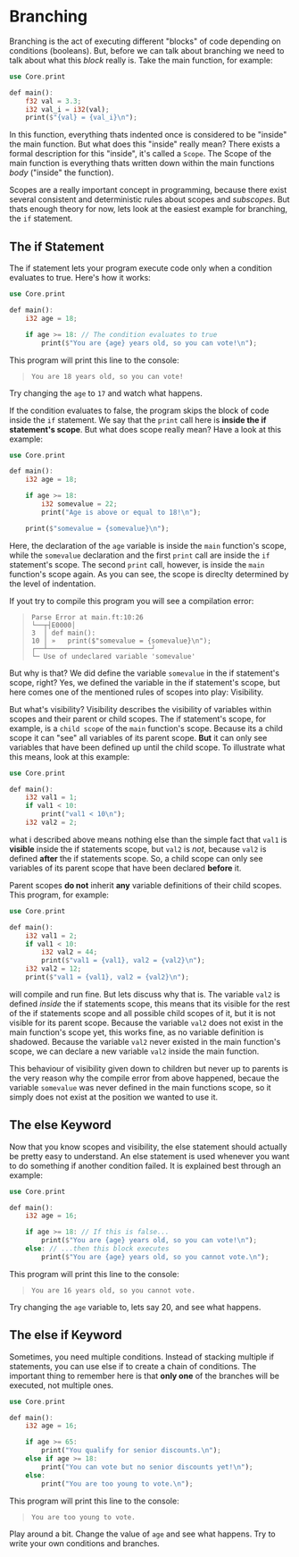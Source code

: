 # Branching

Branching is the act of executing different "blocks" of code depending on conditions (booleans). But, before we can talk about branching we need to talk about what this _block_ really is. Take the main function, for example:

```rs
use Core.print

def main():
    f32 val = 3.3;
    i32 val_i = i32(val);
    print($"{val} = {val_i}\n");
```

In this function, everything thats indented once is considered to be "inside" the main function. But what does this "inside" really mean? There exists a formal description for this "inside", it's called a `Scope`. The Scope of the main function is everything thats written down within the main functions _body_ ("inside" the function).

Scopes are a really important concept in programming, because there exist several consistent and deterministic rules about scopes and _subscopes_. But thats enough theory for now, lets look at the easiest example for branching, the `if` statement.

## The if Statement

The if statement lets your program execute code only when a condition evaluates to true. Here's how it works:

```rs
use Core.print

def main():
    i32 age = 18;

    if age >= 18: // The condition evaluates to true
        print($"You are {age} years old, so you can vote!\n");
```

This program will print this line to the console:

> ```
> You are 18 years old, so you can vote!
> ```

Try changing the `age` to `17` and watch what happens.

If the condition evaluates to false, the program skips the block of code inside the `if` statement. We say that the `print` call here is **inside the if statement's scope**. But what does scope really mean? Have a look at this example:

```rs
use Core.print

def main():
    i32 age = 18;

    if age >= 18:
        i32 somevalue = 22;
        print("Age is above or equal to 18!\n");

    print($"somevalue = {somevalue}\n");
```

Here, the declaration of the `age` variable is inside the `main` function's scope, while the `somevalue` declaration and the first `print` call are inside the `if` statement's scope. The second `print` call, however, is inside the `main` function's scope again. As you can see, the scope is direclty determined by the level of indentation.

If yout try to compile this program you will see a compilation error:

> ```
> Parse Error at main.ft:10:26
> └──┬┤E0000│
> 3  │ def main():
> 10 │ »   print($"somevalue = {somevalue}\n");
> ┌──┴──────────────────────────┘
> └─ Use of undeclared variable 'somevalue'
> ```

But why is that? We did define the variable `somevalue` in the if statement's scope, right? Yes, we defined the variable in the if statement's scope, but here comes one of the mentioned rules of scopes into play: Visibility.

But what's visibility? Visibility describes the visibility of variables within scopes and their parent or child scopes. The if statement's scope, for example, is a `child scope` of the `main` function's scope. Because its a child scope it can "see" all variables of its parent scope. **But** it can only see variables that have been defined up until the child scope. To illustrate what this means, look at this example:

```rs
use Core.print

def main():
    i32 val1 = 1;
    if val1 < 10:
        print("val1 < 10\n");
    i32 val2 = 2;
```

what i described above means nothing else than the simple fact that `val1` is **visible** inside the if statements scope, but `val2` is _not_, because `val2` is defined **after** the if statements scope. So, a child scope can only see variables of its parent scope that have been declared **before** it.

Parent scopes **do not** inherit **any** variable definitions of their child scopes. This program, for example:

```rs
use Core.print

def main():
    i32 val1 = 2;
    if val1 < 10:
        i32 val2 = 44;
        print($"val1 = {val1}, val2 = {val2}\n");
    i32 val2 = 12;
    print($"val1 = {val1}, val2 = {val2}\n");
```

will compile and run fine. But lets discuss why that is. The variable `val2` is defined _inside_ the if statements scope, this means that its visible for the rest of the if statements scope and all possible child scopes of it, but it is not visible for its parent scope. Because the variable `val2` does not exist in the main function's scope yet, this works fine, as no variable definition is shadowed. Because the variable `val2` never existed in the main function's scope, we can declare a new variable `val2` inside the main function.

This behaviour of visibility given down to children but never up to parents is the very reason why the compile error from above happened, becaue the variable `somevalue` was never defined in the main functions scope, so it simply does not exist at the position we wanted to use it.

## The else Keyword

Now that you know scopes and visibility, the else statement should actually be pretty easy to understand. An else statement is used whenever you want to do something if another condition failed. It is explained best through an example:

```rs
use Core.print

def main():
    i32 age = 16;

    if age >= 18: // If this is false...
        print($"You are {age} years old, so you can vote!\n");
    else: // ...then this block executes
        print($"You are {age} years old, so you cannot vote.\n");
```

This program will print this line to the console:

> ```
> You are 16 years old, so you cannot vote.
> ```

Try changing the `age` variable to, lets say 20, and see what happens.

## The else if Keyword

Sometimes, you need multiple conditions. Instead of stacking multiple if statements, you can use else if to create a chain of conditions. The important thing to remember here is that **only one** of the branches will be executed, not multiple ones.

```rs
use Core.print

def main():
    i32 age = 16;

    if age >= 65:
        print("You qualify for senior discounts.\n");
    else if age >= 18:
        print("You can vote but no senior discounts yet!\n");
    else:
        print("You are too young to vote.\n");
```

This program will print this line to the console:

> ```
> You are too young to vote.
> ```

Play around a bit. Change the value of `age` and see what happens. Try to write your own conditions and branches.
